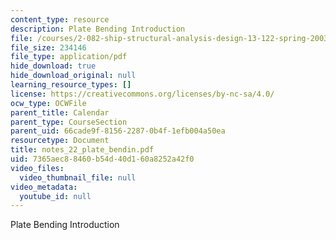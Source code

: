 ```yaml
---
content_type: resource
description: Plate Bending Introduction
file: /courses/2-082-ship-structural-analysis-design-13-122-spring-2003/7365aec88460b54d40d160a8252a42f0_notes_22_plate_bendin.pdf
file_size: 234146
file_type: application/pdf
hide_download: true
hide_download_original: null
learning_resource_types: []
license: https://creativecommons.org/licenses/by-nc-sa/4.0/
ocw_type: OCWFile
parent_title: Calendar
parent_type: CourseSection
parent_uid: 66cade9f-8156-2287-0b4f-1efb004a50ea
resourcetype: Document
title: notes_22_plate_bendin.pdf
uid: 7365aec8-8460-b54d-40d1-60a8252a42f0
video_files:
  video_thumbnail_file: null
video_metadata:
  youtube_id: null
---
```

Plate Bending Introduction
